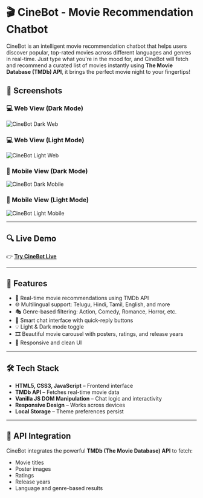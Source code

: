 # 🎬 CineBot - Movie Recommendation Chatbot

CineBot is an intelligent movie recommendation chatbot that helps users discover popular, top-rated movies across different languages and genres in real-time. Just type what you're in the mood for, and CineBot will fetch and recommend a curated list of movies instantly using **The Movie Database (TMDb) API**, it brings the perfect movie night to your fingertips!


## 📸 Screenshots

### 💻 Web View (Dark Mode)
![CineBot Dark Web](https://github.com/sreekareereddy04/Cine-Bot/blob/main/assests/cinebot-dark-desktop.jpg)

### 💻 Web View (Light Mode)
![CineBot Light Web](https://github.com/sreekareereddy04/Cine-Bot/blob/main/assests/cinebot-light-desktop.jpg)

### 📱 Mobile View (Dark Mode)
![CineBot Dark Mobile](https://github.com/sreekareereddy04/Cine-Bot/blob/main/assests/cinebot-dark-mobile.jpg)

### 📱 Mobile View (Light Mode)
![CineBot Light Mobile](https://github.com/sreekareereddy04/Cine-Bot/blob/main/assests/cinebot-light-mobile.jpg)



---

## 🔍 Live Demo

👉 **[Try CineBot Live](https://sreekareereddy04.github.io/Cine-Bot/)**

---

## 🧠 Features

- 🎯 Real-time movie recommendations using TMDb API
- 🌐 Multilingual support: Telugu, Hindi, Tamil, English, and more
- 🎭 Genre-based filtering: Action, Comedy, Romance, Horror, etc.
- 🧠 Smart chat interface with quick-reply buttons
- 💡 Light & Dark mode toggle
- 🎞️ Beautiful movie carousel with posters, ratings, and release years
- 📱 Responsive and clean UI

---

## 🛠️ Tech Stack

- **HTML5, CSS3, JavaScript** – Frontend interface
- **TMDb API** – Fetches real-time movie data
- **Vanilla JS DOM Manipulation** – Chat logic and interactivity
- **Responsive Design** – Works across devices
- **Local Storage** – Theme preferences persist

---

## 🔗 API Integration

CineBot integrates the powerful **TMDb (The Movie Database) API** to fetch:

- Movie titles
- Poster images
- Ratings
- Release years
- Language and genre-based results

